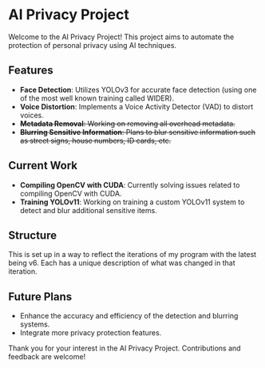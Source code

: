 # AI Privacy Project

Welcome to the AI Privacy Project! This project aims to automate the protection of personal privacy using AI techniques.

## Features

- **Face Detection**: Utilizes YOLOv3 for accurate face detection (using one of the most well known training called WIDER).
- **Voice Distortion**: Implements a Voice Activity Detector (VAD) to distort voices.
- ~~**Metadata Removal**: Working on removing all overhead metadata.~~
- ~~**Blurring Sensitive Information**: Plans to blur sensitive information such as street signs, house numbers, ID cards, etc.~~

## Current Work

- **Compiling OpenCV with CUDA**: Currently solving issues related to compiling OpenCV with CUDA.
- **Training YOLOv11**: Working on training a custom YOLOv11 system to detect and blur additional sensitive items.

## Structure

This is set up in a way to reflect the iterations of my program with the latest being v6. Each has a unique description of what was changed in that iteration.

## Future Plans

- Enhance the accuracy and efficiency of the detection and blurring systems.
- Integrate more privacy protection features.

Thank you for your interest in the AI Privacy Project. Contributions and feedback are welcome!
